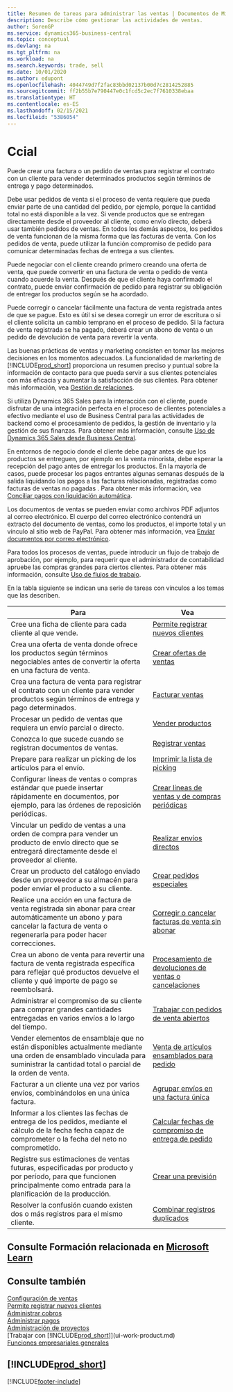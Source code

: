 ```yaml
---
title: Resumen de tareas para administrar las ventas | Documentos de Microsoft
description: Describe cómo gestionar las actividades de ventas.
author: SorenGP
ms.service: dynamics365-business-central
ms.topic: conceptual
ms.devlang: na
ms.tgt_pltfrm: na
ms.workload: na
ms.search.keywords: trade, sell
ms.date: 10/01/2020
ms.author: edupont
ms.openlocfilehash: 4044749d7f2fac83bbd02137b00d7c2814252885
ms.sourcegitcommit: ff2b55b7e790447e0c1fcd5c2ec7f7610338ebaa
ms.translationtype: HT
ms.contentlocale: es-ES
ms.lasthandoff: 02/15/2021
ms.locfileid: "5386054"
---
```

# <a name="sales"></a>Ccial
Puede crear una factura o un pedido de ventas para registrar el contrato con un cliente para vender determinados productos según términos de entrega y pago determinados.

Debe usar pedidos de venta si el proceso de venta requiere que pueda enviar parte de una cantidad del pedido, por ejemplo, porque la cantidad total no está disponible a la vez. Si vende productos que se entregan directamente desde el proveedor al cliente, como envío directo, deberá usar también pedidos de ventas. En todos los demás aspectos, los pedidos de venta funcionan de la misma forma que las facturas de venta. Con los pedidos de venta, puede utilizar la función compromiso de pedido para comunicar determinadas fechas de entrega a sus clientes.  

Puede negociar con el cliente creando primero creando una oferta de venta, que puede convertir en una factura de venta o pedido de venta cuando acuerde la venta. Después de que el cliente haya confirmado el contrato, puede enviar confirmación de pedido para registrar su obligación de entregar los productos según se ha acordado.

Puede corregir o cancelar fácilmente una factura de venta registrada antes de que se pague. Esto es útil si se desea corregir un error de escritura o si el cliente solicita un cambio temprano en el proceso de pedido. Si la factura de venta registrada se ha pagado, deberá crear un abono de venta o un pedido de devolución de venta para revertir la venta.

Las buenas prácticas de ventas y marketing consisten en tomar las mejores decisiones en los momentos adecuados. La funcionalidad de marketing de [!INCLUDE[prod_short](includes/prod_short.md)] proporciona un resumen preciso y puntual sobre la información de contacto para que pueda servir a sus clientes potenciales con más eficacia y aumentar la satisfacción de sus clientes. Para obtener más información, vea [Gestión de relaciones](marketing-relationship-management.md).

Si utiliza Dynamics 365 Sales para la interacción con el cliente, puede disfrutar de una integración perfecta en el proceso de clientes potenciales a efectivo mediante el uso de Business Central para las actividades de backend como el procesamiento de pedidos, la gestión de inventario y la gestión de sus finanzas. Para obtener más información, consulte [Uso de Dynamics 365 Sales desde Business Central](marketing-integrate-dynamicscrm.md).

En entornos de negocio donde el cliente debe pagar antes de que los productos se entreguen, por ejemplo en la venta minorista, debe esperar la recepción del pago antes de entregar los productos. En la mayoría de casos, puede procesar los pagos entrantes algunas semanas después de la salida liquidando los pagos a las facturas relacionadas, registradas como facturas de ventas no pagadas . Para obtener más información, vea [Conciliar pagos con liquidación automática](receivables-how-reconcile-payments-auto-application.md).

Los documentos de ventas se pueden enviar como archivos PDF adjuntos al correo electrónico. El cuerpo del correo electrónico contendrá un extracto del documento de ventas, como los productos, el importe total y un vínculo al sitio web de PayPal. Para obtener más información, vea [Enviar documentos por correo electrónico](ui-how-send-documents-email.md).

Para todos los procesos de ventas, puede introducir un flujo de trabajo de aprobación, por ejemplo, para requerir que el administrador de contabilidad apruebe las compras grandes para ciertos clientes. Para obtener más información, consulte [Uso de flujos de trabajo](across-use-workflows.md).

En la tabla siguiente se indican una serie de tareas con vínculos a los temas que las describen.

| Para | Vea |
| --- | --- |
|Cree una ficha de cliente para cada cliente al que vende.|[Permite registrar nuevos clientes](sales-how-register-new-customers.md)|
| Crea una oferta de venta donde ofrece los productos según términos negociables antes de convertir la oferta en una factura de venta. |[Crear ofertas de ventas](sales-how-make-offers.md) |
| Crea una factura de venta para registrar el contrato con un cliente para vender productos según términos de entrega y pago determinados. |[Facturar ventas](sales-how-invoice-sales.md) |
| Procesar un pedido de ventas que requiera un envío parcial o directo. |[Vender productos](sales-how-sell-products.md) |
|Conozca lo que sucede cuando se registran documentos de ventas.|[Registrar ventas](ui-post-sales.md)|
|Prepare para realizar un picking de los artículos para el envío.|[Imprimir la lista de picking](sales-how-print-picking-list.md)|
|Configurar líneas de ventas o compras estándar que puede insertar rápidamente en documentos, por ejemplo, para las órdenes de reposición periódicas.|[Crear líneas de ventas y de compras periódicas](sales-how-work-standard-lines.md)|  
| Vincular un pedido de ventas a una orden de compra para vender un producto de envío directo que se entregará directamente desde el proveedor al cliente. |[Realizar envíos directos](sales-how-drop-shipment.md) |
|Crear un producto del catálogo enviado desde un proveedor a su almacén para poder enviar el producto a su cliente.|[Crear pedidos especiales](sales-how-to-create-special-orders.md)|
| Realice una acción en una factura de venta registrada sin abonar para crear automáticamente un abono y para cancelar la factura de venta o regenerarla para poder hacer correcciones. |[Corregir o cancelar facturas de venta sin abonar](sales-how-correct-cancel-sales-invoice.md) |
| Crea un abono de venta para revertir una factura de venta registrada específica para reflejar qué productos devuelve el cliente y qué importe de pago se reembolsará. |[Procesamiento de devoluciones de ventas o cancelaciones](sales-how-process-sales-returns-cancellations.md) |
|Administrar el compromiso de su cliente para comprar grandes cantidades entregadas en varios envíos a lo largo del tiempo.|[Trabajar con pedidos de venta abiertos](sales-how-to-create-blanket-sales-orders.md)|
|Vender elementos de ensamblaje que no están disponibles actualmente mediante una orden de ensamblado vinculada para suministrar la cantidad total o parcial de la orden de venta.|[Venta de artículos ensamblados para pedido](assembly-how-to-sell-items-assembled-to-order.md)|
|Facturar a un cliente una vez por varios envíos, combinándolos en una única factura.|[Agrupar envíos en una factura única](sales-how-to-combine-shipments-on-a-single-invoice.md)|
|Informar a los clientes las fechas de entrega de los pedidos, mediante el cálculo de la fecha fecha capaz de comprometer o la fecha del neto no comprometido.|[Calcular fechas de compromiso de entrega de pedido](sales-how-to-calculate-order-promising-dates.md)|
|Registre sus estimaciones de ventas futuras, especificadas por producto y por período, para que funcionen principalmente como entrada para la planificación de la producción.|[Crear una previsión](production-how-to-create-a-forecast.md)|
|Resolver la confusión cuando existen dos o más registros para el mismo cliente.|[Combinar registros duplicados](sales-how-merge-duplicate-records.md)|

## <a name="see-related-training-at-microsoft-learn"></a>Consulte Formación relacionada en [Microsoft Learn](/learn/paths/sell-items-services-dynamics-365-business-central/)

## <a name="see-also"></a>Consulte también
[Configuración de ventas](sales-setup-sales.md)  
[Permite registrar nuevos clientes](sales-how-register-new-customers.md)  
[Administrar cobros](receivables-manage-receivables.md)  
[Administrar pagos](payables-manage-payables.md)  
[Administración de proyectos](projects-manage-projects.md)    
[Trabajar con [!INCLUDE[prod_short](includes/prod_short.md)]](ui-work-product.md)  
[Funciones empresariales generales](ui-across-business-areas.md)

## [!INCLUDE[prod_short](includes/free_trial_md.md)]  


[!INCLUDE[footer-include](includes/footer-banner.md)]